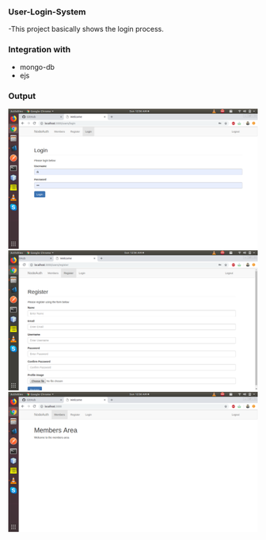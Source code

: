 ### User-Login-System
-This project basically shows the login process.

### Integration with
- mongo-db
- ejs 

### Output

![login screen](img/login.png "Login Screen")
![register screen](img/register.png "Register Screen")
![dashboard](img/member.png "Dashboard")